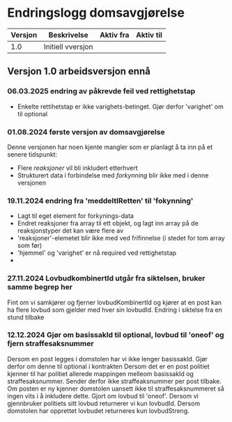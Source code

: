 # Endringslogg domsavgjørelse

| Versjon | Beskrivelse       | Aktiv fra  | Aktiv til |
|---------|-------------------|------------|----------|
| 1.0     | Initiell vversjon |            ||

## Versjon 1.0 arbeidsversjon ennå

### 06.03.2025 endring av påkrevde feil ved rettighetstap
* Enkelte rettihetstap er ikke varighets-betinget. Gjør derfor 'varighet' om til optional

### 01.08.2024 første versjon av domsavgjørelse
Denne versjonen har noen kjente mangler som er planlagt å ta inn på et senere tidspunkt:
* Flere _reaksjoner_ vil bli inkludert etterhvert
* Strukturert data i forbindelse med _forkynning_ blir ikke med i denne versjonen

### 19.11.2024 endring fra 'meddeltIRetten' til 'fokynning'
* Lagt til eget element for forkynings-data
* Endret reaksjoner fra array til ett objekt, og lagt inn array på de reaksjonstyper det kan være flere av
* 'reaksjoner'-elemetet blir ikke med ved frifinnelse (i stedet for tom array som før)
* 'hjemmel' og 'varighet' er nå required ved rettighetstap
* 
### 27.11.2024 LovbudkombinertId utgår fra siktelsen, bruker samme begrep her
Fint om vi samkjører og fjerner lovbudKombinertId og kjører at en post kan ha flere lovbud som gjelder med hver sin lovbudId.
Endring i siktelse fra en stund tilbake

### 12.12.2024 Gjør om basissakId til optional, lovbud til 'oneof' og fjern straffesaksnummer
Dersom en post legges i domstolen har vi ikke lenger basissakId. Gjør derfor om denne til optional i kontrakten
Dersom det er en post politiet kjenner til har politiet allerede mappingen melleom basissakId og straffesaksnummer. Sender derfor ikke straffeaksnummer per post tilbake.
    Om posten er ny kjenner domstolen uansett ikke til straffesaksnummeret så ingen vits i å inkludere dette.
Gjort om lovbud til 'oneof'. Dersom vi gjennbruker politiets sitt lovbud returnerer vi kun lovbudId. Dersom domstolen har opprettet lovbudet returneres kun lovbudStreng.
